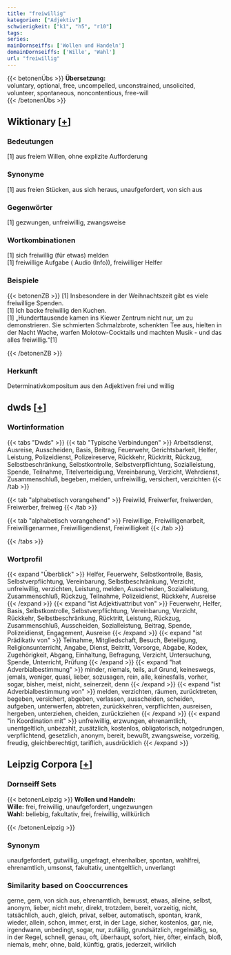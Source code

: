 ```yaml
---
title: "freiwillig"
kategorien: ["Adjektiv"]
schwierigkeit: ["k1", "h5", "r10"]
tags:
series:
mainDornseiffs: ['Wollen und Handeln']
domainDornseiffs: ['Wille', 'Wahl']
url: "freiwillig"
---
```


{{< betonenÜbs >}}
**Übersetzung:**  
voluntary, optional, free, uncompelled, unconstrained, unsolicited, volunteer, spontaneous, noncontentious, free-will  
{{< /betonenÜbs >}}

## Wiktionary [[+](https://de.wiktionary.org/wiki/freiwillig)]

### Bedeutungen
[1] aus freiem Willen, ohne explizite Aufforderung  

### Synonyme
[1] aus freien Stücken, aus sich heraus, unaufgefordert, von sich aus  

### Gegenwörter
[1] gezwungen, unfreiwillig, zwangsweise  

### Wortkombinationen
[1] sich freiwillig (für etwas) melden  
[1] freiwillige Aufgabe ( Audio (Info)), freiwilliger Helfer  

### Beispiele
{{< betonenZB >}}
[1] Insbesondere in der Weihnachtszeit gibt es viele freiwillige Spenden.  
[1] Ich backe freiwillig den Kuchen.  
[1] „Hunderttausende kamen ins Kiewer Zentrum nicht nur, um zu demonstrieren. Sie schmierten Schmalzbrote, schenkten Tee aus, hielten in der Nacht Wache, warfen Molotow-Cocktails und machten Musik - und das alles freiwillig.“[1]  

{{< /betonenZB >}}
### Herkunft
Determinativkompositum aus den Adjektiven frei und willig  



## dwds [[+](https://www.dwds.de/wb/freiwillig)]

### Wortinformation
{{< tabs "Dwds" >}}
{{< tab "Typische Verbindungen" >}}
Arbeitsdienst, Ausreise, Ausscheiden, Basis, Beitrag, Feuerwehr, Gerichtsbarkeit, Helfer, Leistung, Polizeidienst, Polizeireserve, Rückkehr, Rücktritt, Rückzug, Selbstbeschränkung, Selbstkontrolle, Selbstverpflichtung, Sozialleistung, Spende, Teilnahme, Titelverteidigung, Vereinbarung, Verzicht, Wehrdienst, Zusammenschluß, begeben, melden, unfreiwillig, versichert, verzichten
{{< /tab >}}

{{< tab "alphabetisch vorangehend" >}}
Freiwild, Freiwerfer, freiwerden, Freiwerber, freiweg
{{< /tab >}}

{{< tab "alphabetisch vorangehend" >}}
Freiwillige, Freiwilligenarbeit, Freiwilligenarmee, Freiwilligendienst, Freiwilligkeit
{{< /tab >}}

{{< /tabs >}}

### Wortprofil
{{< expand "Überblick" >}} Helfer, Feuerwehr, Selbstkontrolle, Basis, Selbstverpflichtung, Vereinbarung, Selbstbeschränkung, Verzicht, unfreiwillig, verzichten, Leistung, melden, Ausscheiden, Sozialleistung, Zusammenschluß, Rückzug, Teilnahme, Polizeidienst, Rückkehr, Ausreise {{< /expand >}}
{{< expand "ist Adjektivattribut von" >}} Feuerwehr, Helfer, Basis, Selbstkontrolle, Selbstverpflichtung, Vereinbarung, Verzicht, Rückkehr, Selbstbeschränkung, Rücktritt, Leistung, Rückzug, Zusammenschluß, Ausscheiden, Sozialleistung, Beitrag, Spende, Polizeidienst, Engagement, Ausreise {{< /expand >}}
{{< expand "ist Prädikativ von" >}} Teilnahme, Mitgliedschaft, Besuch, Beteiligung, Religionsunterricht, Angabe, Dienst, Beitritt, Vorsorge, Abgabe, Kodex, Zugehörigkeit, Abgang, Einhaltung, Befragung, Verzicht, Untersuchung, Spende, Unterricht, Prüfung {{< /expand >}}
{{< expand "hat Adverbialbestimmung" >}} minder, niemals, teils, auf Grund, keineswegs, jemals, weniger, quasi, lieber, sozusagen, rein, alle, keinesfalls, vorher, sogar, bisher, meist, nicht, seinerzeit, denn {{< /expand >}}
{{< expand "ist Adverbialbestimmung von" >}} melden, verzichten, räumen, zurücktreten, begeben, versichert, abgeben, verlassen, ausscheiden, scheiden, aufgeben, unterwerfen, abtreten, zurückkehren, verpflichten, ausreisen, hergeben, unterziehen, cheiden, zurückziehen {{< /expand >}}
{{< expand "in Koordination mit" >}} unfreiwillig, erzwungen, ehrenamtlich, unentgeltlich, unbezahlt, zusätzlich, kostenlos, obligatorisch, notgedrungen, verpflichtend, gesetzlich, anonym, bereit, bewußt, zwangsweise, vorzeitig, freudig, gleichberechtigt, tariflich, ausdrücklich {{< /expand >}}

## Leipzig Corpora [[+](https://corpora.uni-leipzig.de/en/res?word=freiwillig&corpusId=deu_newscrawl-public_2018)]

### Dornseiff Sets
{{< betonenLeipzig >}}
**Wollen und Handeln:**  
**Wille:** frei, freiwillig, unaufgefordert, ungezwungen  
**Wahl:** beliebig, fakultativ, frei, freiwillig, willkürlich  

{{< /betonenLeipzig >}}

### Synonym
unaufgefordert, gutwillig, ungefragt, ehrenhalber, spontan, wahlfrei, ehrenamtlich, umsonst, fakultativ, unentgeltlich, unverlangt


### Similarity based on Cooccurrences
gerne, gern, von sich aus, ehrenamtlich, bewusst, etwas, alleine, selbst, anonym, lieber, nicht mehr, direkt, trotzdem, bereit, vorzeitig, nicht, tatsächlich, auch, gleich, privat, selber, automatisch, spontan, krank, wieder, allein, schon, immer, erst, in der Lage, sicher, kostenlos, gar, nie, irgendwann, unbedingt, sogar, nur, zufällig, grundsätzlich, regelmäßig, so, in der Regel, schnell, genau, oft, überhaupt, sofort, hier, öfter, einfach, bloß, niemals, mehr, ohne, bald, künftig, gratis, jederzeit, wirklich

